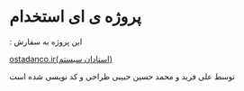 # پروژه ی ای استخدام

: این پروژه به سفارش



[ostadanco.ir(استادان سیستم)](http://ostadanco.ir/)


 توسط علی فرید و محمد حسین حبیبی طراحی و کد نویسی شده است



